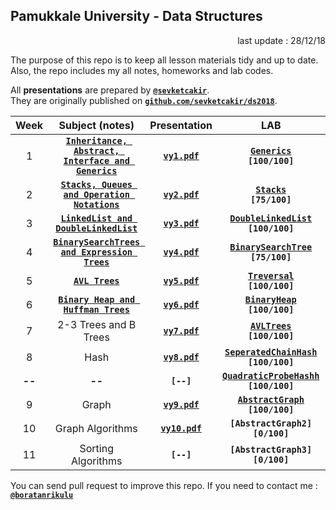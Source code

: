 ## Pamukkale University - Data Structures

<p align="right"> 
	last update : 28/12/18
</p>

The purpose of this repo is to keep all lesson materials tidy and up to date.  
Also, the repo includes my all notes, homeworks and lab codes.

All **presentations** are prepared by [**`@sevketcakir`**](https://github.com/sevketcakir).  
They are originally published on [**`github.com/sevketcakir/ds2018`**](https://github.com/sevketcakir/ds2018). 

| Week | Subject (notes) | Presentation | LAB | HW |
|:----:|:-------:|:-----:|:---:|:---:|
| 1 | [**`Inheritance, Abstract, Interface and Generics`**](/_data/notes/inheritance_abstract_interface_and_generics.md) | [**`vy1.pdf`**](https://github.com/sevketcakir/ds2018/blob/master/sunum/vy1.pdf) | [**`Generics`**](/_data/lab/generics/)<br>**`[100/100]`** |
| 2 | [**`Stacks, Queues and Operation Notations`**](/_data/notes/stacks_queues_and_operation_notations.md) | [**`vy2.pdf`**](https://github.com/sevketcakir/ds2018/blob/master/sunum/vy2.pdf) | [**`Stacks`**](/_data/lab/stacks/)<br>**`[75/100]`** |
| 3 | [**`LinkedList and DoubleLinkedList`**](/_data/notes/linkedlist_and_doublelinkedlist.md) | [**`vy3.pdf`**](https://github.com/sevketcakir/ds2018/blob/master/sunum/vy3.pdf) | [**`DoubleLinkedList`**](/_data/lab/double_linked_list/)<br>**`[100/100]`** |
| 4 | [**`BinarySearchTrees and Expression Trees`**](/_data/notes/binarysearchtrees_and_expression_trees.md) | [**`vy4.pdf`**](https://github.com/sevketcakir/ds2018/blob/master/sunum/vy4.pdf) | [**`BinarySearchTree`**](/_data/lab/binary_search_tree/)<br>**`[75/100]`** |
| 5 | [**`AVL Trees`**](/_data/notes/avl_trees.md) | [**`vy5.pdf`**](https://github.com/sevketcakir/ds2018/blob/master/sunum/vy5.pdf) | [**`Treversal`**](/_data/lab/traversal/)<br>**`[100/100]`** | [**`ExpressionTree`**](_data/homework/expression_tree/)<br>**`[100/100]`** |
| 6 | [**`Binary Heap and Huffman Trees`**](_data/notes/binary_heap_and_huffman_trees.md) | [**`vy6.pdf`**](https://github.com/sevketcakir/ds2018/blob/master/sunum/vy6.pdf) | [**`BinaryHeap`**](/_data/lab/binary_heap/)<br>**`[100/100]`** |
| 7 | 2-3 Trees and B Trees | [**`vy7.pdf`**](https://github.com/sevketcakir/ds2018/blob/master/sunum/vy7.pdf) | [**`AVLTrees`**](/_data/lab/avl_trees/)<br>**`[100/100]`** | |
| 8 | Hash | [**`vy8.pdf`**](https://github.com/sevketcakir/ds2018/blob/master/sunum/vy8.pdf) | [**`SeperatedChainHash`**](/_data/lab/seperated_chain_hash/)<br>**`[100/100]`** |
| **--** | **--** | **`[--]`** | [**`QuadraticProbeHashh`**](/_data/lab/quadratic_probe_hash/)<br>**`[100/100]`** | [**`HuffmanTree`**](_data/homework/huffman_tree/)<br>**`[100/100]`** |
| 9 | Graph | [**`vy9.pdf`**](https://github.com/sevketcakir/ds2018/blob/master/sunum/vy9.pdf) | [**`AbstractGraph`**](/_data/lab/abstract_graph/)<br>**`[100/100]`** || 10 | Graph Algorithms | [**`vy10.pdf`**](https://github.com/sevketcakir/ds2018/blob/master/sunum/vy10.pdf) | **`[AbstractGraph2]`**<br>**`[0/100]`** |
| 10 | Graph Algorithms | [**`vy10.pdf`**](https://github.com/sevketcakir/ds2018/blob/master/sunum/vy10.pdf) | **`[AbstractGraph2]`**<br>**`[0/100]`** |
| 11 | Sorting Algorithms | **`[--]`** | **`[AbstractGraph3]`**<br>**`[0/100]`** | [**`WelshPowell`**](/_data/homework/welsh_powell/)<br>**`[100/100]`** |

You can send pull request to improve this repo. If you need to contact me : [**`@boratanrikulu`**](https://t.me/boratanrikulu)
